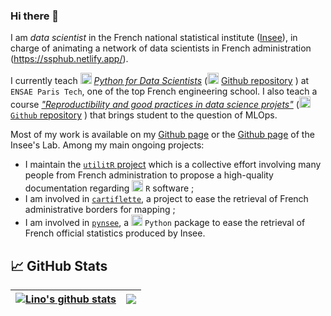 ### Hi there 👋

I am _data scientist_ in the French national statistical institute ([Insee](https://www.insee.fr/fr/accueil)), in charge of animating a network of data scientists in French administration (https://ssphub.netlify.app/).

I currently teach <img height="18" width="18" src="https://cdn.simpleicons.org/python/00ccff99" /> [*Python for Data Scientists*](https://pythonds.linogaliana.fr/) 
(<img height="18" width="18" src="https://cdn.simpleicons.org/github/00ccff99" /> [Github repository](https://github.com/linogaliana/python-datascientist) <a href="https://github.com/linogaliana/python-datascientist" class="github"><i class="fab fa-github"></i></a>)
at `ENSAE Paris Tech`,
one of the top French engineering school.
I also teach a course [_"Reproductibility and good practices in data science projets"_](https://ensae-reproductibilite.netlify.app/)
(<img height="18" width="18" src="https://cdn.simpleicons.org/python/00ccff99" /> [`Github` repository](https://github.com/linogaliana/ensae-reproductibilite-website) <a href="https://github.com/linogaliana/ensae-reproductibilite-website" class="github"><i class="fab fa-github"></i></a>)
that brings student to the question of MLOps.

Most of my work is available on my [Github page](https://github.com/linogaliana) or
the [Github page](https://github.com/inseefrlab)
of the Insee's Lab. Among my main ongoing projects:

- I maintain the [`utilitR` project](https://www.utilitr.org/) which is a collective effort involving many people from French administration to propose a high-quality documentation regarding <img height="18" width="18" src="https://cdn.simpleicons.org/r/00ccff99" /> `R` software ;
- I am involved in [`cartiflette`](https://github.com/InseeFrLab/cartiflette), a project to ease the retrieval of French administrative borders for mapping ;
- I am involved in [`pynsee`](https://github.com/InseeFrLab/pynsee), a <img height="18" width="18" src="https://cdn.simpleicons.org/python/00ccff99" /> `Python` package to ease the retrieval of French official statistics produced by Insee.

## :chart_with_upwards_trend: GitHub Stats 

| <a href="https://github.com/anuraghazra/github-readme-stats"><img align="center" src="https://github-readme-stats.vercel.app/api?username=linogaliana&show_icons=true&include_all_commits=true&theme=algolia&hide_border=true" alt="Lino's github stats" /></a> | <a href="https://github.com/anuraghazra/github-readme-stats"><img align="center" src="https://github-readme-stats.vercel.app/api/top-langs/?username=linogaliana&layout=compact&theme=algolia&hide_border=true&hide=javascript,html" /></a> |
| ------------- | ------------- |

<!--
**linogaliana/linogaliana** is a ✨ _special_ ✨ repository because its `README.md` (this file) appears on your GitHub profile.

Here are some ideas to get you started:

- 🔭 I’m currently working on ...
- 🌱 I’m currently learning ...
- 👯 I’m looking to collaborate on ...
- 🤔 I’m looking for help with ...
- 💬 Ask me about ...
- 📫 How to reach me: ...
- 😄 Pronouns: ...
- ⚡ Fun fact: ...
-->
